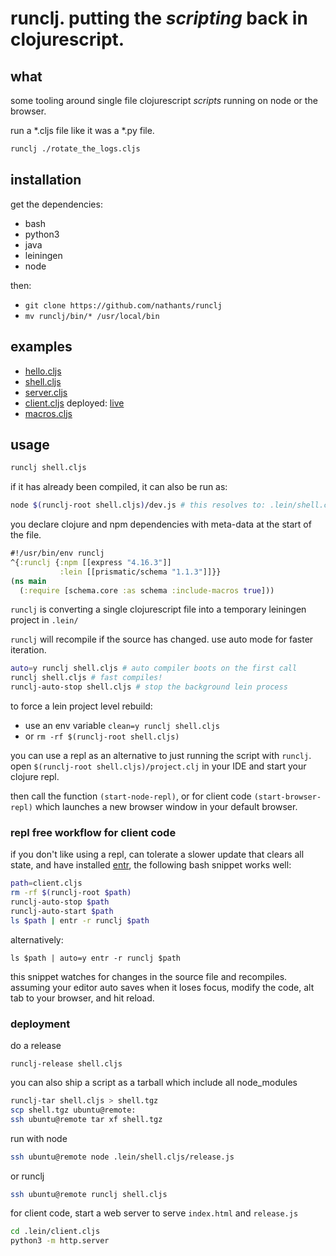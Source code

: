 # runclj. putting the *scripting* back in clojurescript.

## what

some tooling around single file clojurescript *scripts* running on node or the browser.

run a *.cljs file like it was a *.py file.

``` bash
runclj ./rotate_the_logs.cljs
```

## installation

get the dependencies:
- bash
- python3
- java
- leiningen
- node

then:
- `git clone https://github.com/nathants/runclj`
- `mv runclj/bin/* /usr/local/bin`

## examples

- [hello.cljs](./examples/hello.cljs)
- [shell.cljs](./examples/shell.cljs)
- [server.cljs](./examples/server.cljs)
- [client.cljs](./examples/client.cljs) deployed: [live](https://nathants.com/client.cljs/)
- [macros.cljs](./examples/macros.cljs)

## usage

``` bash
runclj shell.cljs
```

if it has already been compiled, it can also be run as:

``` bash
node $(runclj-root shell.cljs)/dev.js # this resolves to: .lein/shell.cljs/dev.js
```

you declare clojure and npm dependencies with meta-data at the start of the file.

``` clojure
#!/usr/bin/env runclj
^{:runclj {:npm [[express "4.16.3"]]
           :lein [[prismatic/schema "1.1.3"]]}}
(ns main
  (:require [schema.core :as schema :include-macros true]))
```

`runclj` is converting a single clojurescript file into a temporary leiningen project in `.lein/`

`runclj` will recompile if the source has changed. use auto mode for faster iteration.

``` bash
auto=y runclj shell.cljs # auto compiler boots on the first call
runclj shell.cljs # fast compiles!
runclj-auto-stop shell.cljs # stop the background lein process
```

to force a lein project level rebuild:

- use an env variable `clean=y runclj shell.cljs`
- or `rm -rf $(runclj-root shell.cljs)`

you can use a repl as an alternative to just running the script with `runclj`. open `$(runclj-root shell.cljs)/project.clj` in your IDE and start your clojure repl.

then call the function `(start-node-repl)`, or for client code `(start-browser-repl)` which launches a new browser window in your default browser.

### repl free workflow for client code

if you don't like using a repl, can tolerate a slower update that clears all state, and have installed [entr](http://www.entrproject.org/), the following bash snippet works well:

```bash
path=client.cljs
rm -rf $(runclj-root $path)
runclj-auto-stop $path
runclj-auto-start $path
ls $path | entr -r runclj $path
```

alternatively:

`ls $path | auto=y entr -r runclj $path`

this snippet watches for changes in the source file and recompiles. assuming your editor auto saves when it loses focus, modify the code, alt tab to your browser, and hit reload.

### deployment

do a release

`runclj-release shell.cljs`

you can also ship a script as a tarball which include all node_modules

``` bash
runclj-tar shell.cljs > shell.tgz
scp shell.tgz ubuntu@remote:
ssh ubuntu@remote tar xf shell.tgz
```

run with node

```bash
ssh ubuntu@remote node .lein/shell.cljs/release.js
```

or runclj

```bash
ssh ubuntu@remote runclj shell.cljs
```

for client code, start a web server to serve `index.html` and `release.js`

```bash
cd .lein/client.cljs
python3 -m http.server
```
